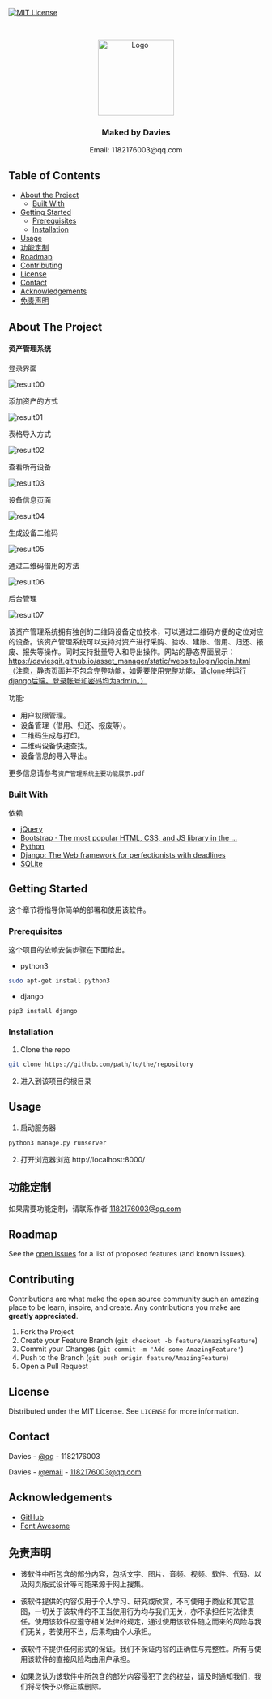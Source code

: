 [![MIT License][license-shield]][license-url]



<br />
<p align="center">
  <a href="https://github.com/DaviesGit">
    <img src="readme_images/Ideal_Logo_Davies.ico" alt="Logo" width="150">
  </a>

  <h3 align="center">Maked by Davies</h3>

  <p align="center">
    Email: 1182176003@qq.com
<!--     <br />
    <a href="https://github.com/DaviesGit"><strong>Explore the docs »</strong></a>
    <br />
    <br />
    <a href="javascript:void(0)">View Demo</a>
    ·
    <a href="javascript:void(0)">Report Bug</a>
    ·
    <a href="javascript:void(0)">Request Feature</a> -->
  </p>
</p>



<!-- TABLE OF CONTENTS -->
## Table of Contents

* [About the Project](#about-the-project)
  * [Built With](#built-with)
* [Getting Started](#getting-started)
  * [Prerequisites](#prerequisites)
  * [Installation](#installation)
* [Usage](#usage)
* [功能定制](#功能定制)
* [Roadmap](#roadmap)
* [Contributing](#contributing)
* [License](#license)
* [Contact](#contact)
* [Acknowledgements](#acknowledgements)
* [免责声明](#免责声明)


<!-- ABOUT THE PROJECT -->
## About The Project

#### 资产管理系统

登录界面

![result00](readme_images/result00.jpg)

添加资产的方式

![result01](readme_images/result01.jpg)

表格导入方式

![result02](readme_images/result02.jpg)

查看所有设备

![result03](readme_images/result03.jpg)

设备信息页面

![result04](readme_images/result04.jpg)

生成设备二维码

![result05](readme_images/result05.jpg)

通过二维码借用的方法

![result06](readme_images/result06.jpg)

后台管理

![result07](readme_images/result07.jpg)



该资产管理系统拥有独创的二维码设备定位技术，可以通过二维码方便的定位对应的设备。该资产管理系统可以支持对资产进行采购、验收、建账、借用、归还、报废、报失等操作。同时支持批量导入和导出操作。网站的静态界面展示：https://daviesgit.github.io/asset_manager/static/website/login/login.html（注意，静态页面并不包含完整功能，如需要使用完整功能，请clone并运行django后端。登录帐号和密码均为admin。）

功能:
* 用户权限管理。
* 设备管理（借用、归还、报废等）。
* 二维码生成与打印。
* 二维码设备快速查找。
* 设备信息的导入导出。

更多信息请参考`资产管理系统主要功能展示.pdf`



### Built With
依赖
* [jQuery](https://jquery.com/)
* [Bootstrap · The most popular HTML, CSS, and JS library in the ...](https://getbootstrap.com/)
* [Python](https://www.python.org/)
* [Django: The Web framework for perfectionists with deadlines](https://www.djangoproject.com/)
* [SQLite](https://www.sqlite.org/)



<!-- GETTING STARTED -->

## Getting Started

这个章节将指导你简单的部署和使用该软件。

### Prerequisites

这个项目的依赖安装步骤在下面给出。

* python3
```sh
sudo apt-get install python3
```

* django
```sh
pip3 install django
```

### Installation

1. Clone the repo
```sh
git clone https://github.com/path/to/the/repository
```

2. 进入到该项目的根目录

<!-- USAGE EXAMPLES -->

## Usage

1. 启动服务器
```sh
python3 manage.py runserver
```

2. 打开浏览器浏览 http://localhost:8000/

## 功能定制

如果需要功能定制，请联系作者 [1182176003@qq.com](1182176003@qq.com)




<!-- ROADMAP -->
## Roadmap

See the [open issues](https://example.com) for a list of proposed features (and known issues).



<!-- CONTRIBUTING -->
## Contributing

Contributions are what make the open source community such an amazing place to be learn, inspire, and create. Any contributions you make are **greatly appreciated**.

1. Fork the Project
2. Create your Feature Branch (`git checkout -b feature/AmazingFeature`)
3. Commit your Changes (`git commit -m 'Add some AmazingFeature'`)
4. Push to the Branch (`git push origin feature/AmazingFeature`)
5. Open a Pull Request



<!-- LICENSE -->
## License

Distributed under the MIT License. See `LICENSE` for more information.



<!-- CONTACT -->
## Contact

Davies - [@qq](1182176003) - 1182176003

Davies - [@email](1182176003@qq.com) - 1182176003@qq.com



<!-- ACKNOWLEDGEMENTS -->
## Acknowledgements
* [GitHub](https://github.com/)
* [Font Awesome](https://fontawesome.com)



## 免责声明
* 该软件中所包含的部分内容，包括文字、图片、音频、视频、软件、代码、以及网页版式设计等可能来源于网上搜集。

* 该软件提供的内容仅用于个人学习、研究或欣赏，不可使用于商业和其它意图，一切关于该软件的不正当使用行为均与我们无关，亦不承担任何法律责任。使用该软件应遵守相关法律的规定，通过使用该软件随之而来的风险与我们无关，若使用不当，后果均由个人承担。

* 该软件不提供任何形式的保证。我们不保证内容的正确性与完整性。所有与使用该软件的直接风险均由用户承担。

* 如果您认为该软件中所包含的部分内容侵犯了您的权益，请及时通知我们，我们将尽快予以修正或删除。


<!-- MARKDOWN LINKS & IMAGES -->
<!-- https://www.markdownguide.org/basic-syntax/#reference-style-links -->

[license-shield]: readme_images/MIT_license.svg
[license-url]: https://opensource.org/licenses/MIT

[product-screenshot]: readme_images/screenshot.png

